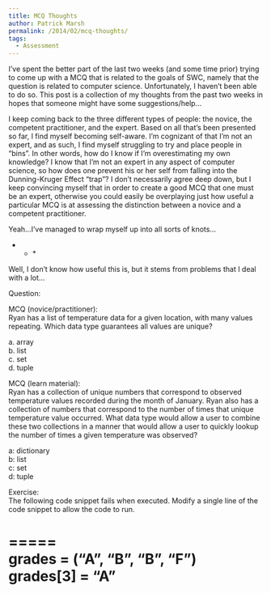 ```yaml
---
title: MCQ Thoughts
author: Patrick Marsh
permalink: /2014/02/mcq-thoughts/
tags:
  - Assessment
---
```

I&#8217;ve spent the better part of the last two weeks (and some time prior) trying to come up with a MCQ that is related to the goals of SWC, namely that the question is related to computer science. Unfortunately, I haven&#8217;t been able to do so. This post is a collection of my thoughts from the past two weeks in hopes that someone might have some suggestions/help&#8230;

I keep coming back to the three different types of people: the novice, the competent practitioner, and the expert. Based on all that&#8217;s been presented so far, I find myself becoming self-aware. I&#8217;m cognizant of that I&#8217;m not an expert, and as such, I find myself struggling to try and place people in &#8220;bins&#8221;. In other words, how do I know if I&#8217;m overestimating my own knowledge? I know that I&#8217;m not an expert in any aspect of computer science, so how does one prevent his or her self from falling into the Dunning-Kruger Effect &#8220;trap&#8221;? I don&#8217;t necessarily agree deep down, but I keep convincing myself that in order to create a good MCQ that one must be an expert, otherwise you could easily be overplaying just how useful a particular MCQ is at assessing the distinction between a novice and a competent practitioner. 

Yeah&#8230;I&#8217;ve managed to wrap myself up into all sorts of knots&#8230;



* * *</p> 

Well, I don&#8217;t know how useful this is, but it stems from problems that I deal with a lot&#8230;

Question:

MCQ (novice/practitioner):  
Ryan has a list of temperature data for a given location, with many values repeating. Which data type guarantees all values are unique?

a. array  
b. list  
c. set  
d. tuple

MCQ (learn material):  
Ryan has a collection of unique numbers that correspond to observed temperature values recorded during the month of January. Ryan also has a collection of numbers that correspond to the number of times that unique temperature value occurred. What data type would allow a user to combine these two collections in a manner that would allow a user to quickly lookup the number of times a given temperature was observed?

a: dictionary  
b: list  
c: set  
d: tuple

Exercise:  
The following code snippet fails when executed. Modify a single line of the code snippet to allow the code to run.

=====  
grades = (&#8220;A&#8221;, &#8220;B&#8221;, &#8220;B&#8221;, &#8220;F&#8221;)  
grades[3] = &#8220;A&#8221;  
=====

